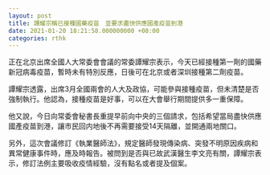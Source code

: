 ```yaml
---
layout: post
title: 譚耀宗稱已接種國藥疫苗　並要求盡快供應國產疫苗到港
date: 2021-01-20 18:21:58.000000000 +08:00
categories: rthk
---
```


正在北京出席全國人大常委會會議的常委譚耀宗表示，今天已經接種第一劑的國藥新冠病毒疫苗，暫時未有特別反應，日後可在北京或者深圳接種第二劑疫苗。

譚耀宗透露，出席3月全國兩會的人大及政協，可能參與接種疫苗，但未清楚是否強制執行。他認為，接種疫苗是好事，可以在大會舉行期間提供多一重保障。

他又說，今日向常委會秘書長重提早前向中央的三個請求，包括希望當局盡快供應國產疫苗到港，讓市民回内地後不再需要接受14天隔離，並開通兩地關口。

另外，這次會議修訂《執業醫師法》，規定醫師發現傳染病、突發不明原因疾病和異常健康事件時，應及時報告。被問到是否與已故武漢醫生李文亮有關，譚耀宗表示，修訂法例主要吸收疫情經驗，沒有點名或者提及個案。
